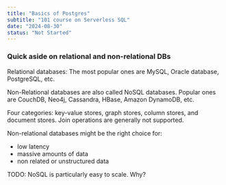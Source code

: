 ```yaml
---
title: "Basics of Postgres"
subtitle: "101 course on Serverless SQL"
date: "2024-08-30"
status: "Not Started"
---
```


### Quick aside on relational and non-relational DBs

Relational databases: The most popular ones are MySQL, Oracle database, PostgreSQL, etc.

Non-Relational databases are also called NoSQL databases. Popular ones are CouchDB, Neo4j, Cassandra, HBase, Amazon DynamoDB, etc.

Four categories: key-value stores, graph stores, column stores, and document stores. Join operations are generally not supported.

Non-relational databases might be the right choice for:

- low latency
- massive amounts of data
- non related or unstructured data

TODO: NoSQL is particularly easy to scale. Why?

